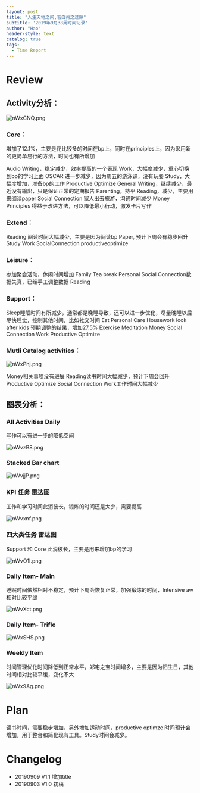 ```yaml
---
layout: post
title: "人生天地之间,若白驹之过隙"
subtitle: '2019年9月38周时间记录'
author: "Hao"
header-style: text
catalog: true
tags:
  - Time Report
---
```




# Review 
## Activity分析：

![nWxCNQ.png](https://s2.ax1x.com/2019/09/16/nWxCNQ.png)


### Core：
增加了12.1%，主要是花比较多的时间在bp上，同时在principles上，因为采用新的更简单易行的方法，时间也有所增加


Audio Writing，稳定减少，效率提高的一个表现
Work，大幅度减少，重心切换到bp的学习上面
OSCAR 进一步减少，因为周五的游泳课，没有玩耍
Study，大幅度增加，准备bp的工作
Productive Optimize 
General Writing，继续减少，最近没有输出，只是保证正常的定期报告
Parenting，持平
Reading，减少，主要用来阅读paper
Social Connection 家人出去旅游，沟通时间减少
Money
Principles  得益于改进方法，可以降低最小行动，激发卡片写作



### Extend：

Reading 阅读时间大幅减少，主要是因为阅读bp Paper, 预计下周会有稳步回升
Study
Work
SocialConnection
productiveoptimize



### Leisure：
参加聚会活动，休闲时间增加
Family
Tea break
Personal
Social Connection数据失真，已经手工调整数据
Reading



### Support：

Sleep睡眠时间有所减少，通常都是晚睡导致，还可以进一步优化，尽量晚睡以后尽快睡觉，控制其他时间，比如社交时间
Eat
Personal Care
Housework
look after kids 预期调整的结果，增加27.5%
Exercise
Meditation
Money
Social Connection
Work
Productive Optimize



### Mutli Catalog activities：

![nWxPhj.png](https://s2.ax1x.com/2019/09/16/nWxPhj.png)

Money相关事项没有进展
Reading读书时间大幅减少，预计下周会回升
Productive Optimize
Social Connection
Work工作时间大幅减少



## 图表分析：

### All Activities Daily

写作可以有进一步的降低空间

![nWvzB8.png](https://s2.ax1x.com/2019/09/16/nWvzB8.png)

### Stacked Bar chart

![nWvjjP.png](https://s2.ax1x.com/2019/09/16/nWvjjP.png)


### KPI 任务 雷达图

工作和学习时间此消彼长，锻炼的时间还是太少，需要提高

![nWvxnf.png](https://s2.ax1x.com/2019/09/16/nWvxnf.png)

### 四大类任务 雷达图

Support 和 Core 此消彼长，主要是用来增加bp的学习

![nWvO1I.png](https://s2.ax1x.com/2019/09/16/nWvO1I.png)

### Daily Item- Main

睡眠时间依然相对不稳定，预计下周会恢复正常，加强锻炼的时间，Intensive aw相对比较平缓

![nWvXct.png](https://s2.ax1x.com/2019/09/16/nWvXct.png)



### Daily Item- Trifle

![nWxSHS.png](https://s2.ax1x.com/2019/09/16/nWxSHS.png)

### Weekly Item
时间管理优化时间降低到正常水平，郑宅之宝时间增多，主要是因为阳生日，其他时间相对比较平缓，变化不大

![nWx9Ag.png](https://s2.ax1x.com/2019/09/16/nWx9Ag.png)



# Plan
读书时间，需要稳步增加，另外增加运动时间，productive optimze 时间预计会增加，用于整合和简化现有工具。Study时间会减少。
# Changelog
* 20190909 V1.1 增加title
* 20190903 V1.0 初稿




